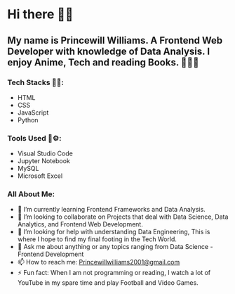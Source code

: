 # Hi there 👋🍃
## My name is Princewill Williams. A Frontend Web Developer with knowledge of Data Analysis. I enjoy Anime, Tech and reading Books. 🥷🧑‍🏫

### Tech Stacks 👨‍💻:
- HTML
- CSS
- JavaScript
- Python

### Tools Used 🔧⚙:
- Visual Studio Code
- Jupyter Notebook
- MySQL
- Microsoft Excel

### All About Me: 
- 🌱 I’m currently learning Frontend Frameworks and Data Analysis. 
- 👯 I’m looking to collaborate on Projects that deal with Data Science, Data Analytics, and Frontend Web Development. 
- 🤔 I’m looking for help with understanding Data Engineering, This is where I hope to find my final footing in the Tech World. 
- 💬 Ask me about anything or any topics ranging from Data Science - Frontend Development
- 📫 How to reach me: Princewillwilliams2001@gmail.com
- ⚡ Fun fact: When I am not programming or reading, I watch a lot of YouTube in my spare time and play Football and Video Games. 
